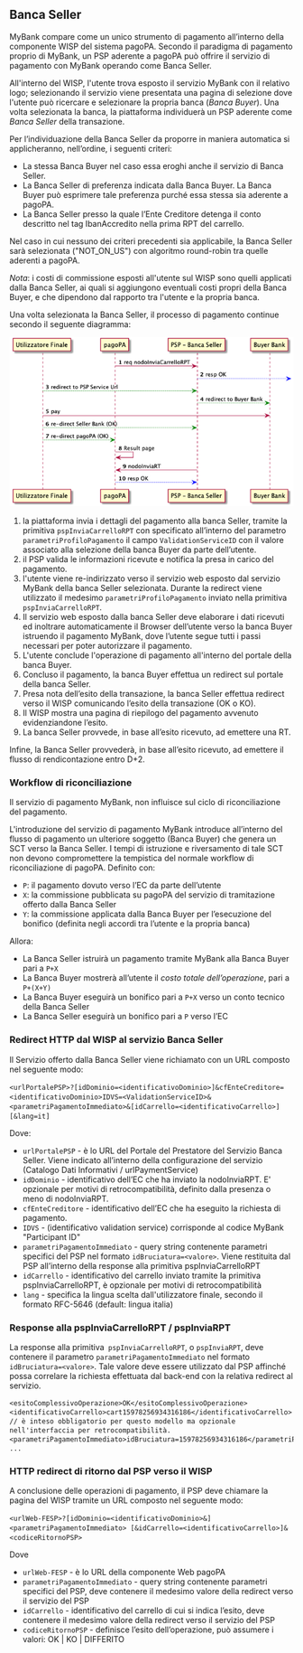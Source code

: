 ## Banca Seller

MyBank compare come un unico strumento di pagamento all’interno della componente WISP del sistema pagoPA.
Secondo il paradigma di pagamento proprio di MyBank, un PSP aderente a pagoPA può offrire il servizio di pagamento con MyBank operando come Banca Seller. 

All'interno del WISP, l'utente trova esposto il servizio MyBank con il relativo logo; selezionando il servizio viene presentata una pagina di selezione dove l'utente può ricercare e selezionare la propria banca (*Banca Buyer*).
Una volta selezionata la banca, la piattaforma individuerà un PSP aderente come *Banca Seller* della transazione.

Per l’individuazione della Banca Seller da proporre in maniera automatica si applicheranno, nell’ordine, i seguenti criteri:

* La stessa Banca Buyer nel caso essa eroghi anche il servizio di Banca Seller.
* La Banca Seller di preferenza indicata dalla Banca Buyer. La Banca Buyer può esprimere tale preferenza purché essa stessa sia aderente a pagoPA.
* La Banca Seller presso la quale l’Ente Creditore detenga il conto descritto nel tag IbanAccredito nella prima RPT del carrello.

Nel caso in cui nessuno dei criteri precedenti sia applicabile, la Banca Seller sarà selezionata ("NOT_ON_US") con algoritmo round-robin tra quelle aderenti a pagoPA.

*Nota*: i costi di commissione esposti all'utente sul WISP sono quelli applicati dalla Banca Seller, ai quali si aggiungono eventuali costi propri della Banca Buyer, e che dipendono dal rapporto tra l'utente e la propria banca.

Una volta selezionata la Banca Seller, il processo di pagamento continue secondo il seguente diagramma:

![sdd_mybank.puml](../diagrams/sdd_mybank.png) 

1. la piattaforma invia i dettagli del pagamento alla banca Seller, tramite la primitiva `pspInviaCarrelloRPT` con specificato all’interno del parametro `parametriProfiloPagamento` il campo `ValidationServiceID` con il valore associato alla selezione della banca Buyer da parte dell’utente.
2. il PSP valida le informazioni ricevute e notifica la presa in carico del pagamento.
3. l'utente viene re-indirizzato verso il servizio web esposto dal servizio MyBank della banca Seller selezionata. Durante la redirect viene utilizzato il medesimo `parametriProfiloPagamento` inviato nella primitiva `pspInviaCarrelloRPT`.
4. Il servizio web esposto dalla banca Seller deve elaborare i dati ricevuti ed inoltrare automaticamente il Browser dell’utente verso la banca Buyer istruendo il pagamento MyBank, dove l’utente segue tutti i passi necessari per poter autorizzare il pagamento.
5. L'utente conclude l'operazione di pagamento all'interno del portale della banca Buyer.
6. Concluso il pagamento, la banca Buyer effettua un redirect sul portale della banca Seller.
7. Presa nota dell’esito della transazione, la banca Seller effettua redirect verso il WISP comunicando l’esito della transazione (OK o KO).
8. Il WISP mostra una pagina di riepilogo del pagamento avvenuto evidenziandone l’esito.
9. La banca Seller provvede, in base all’esito ricevuto, ad emettere una RT.

Infine, la Banca Seller provvederà, in base all’esito ricevuto, ad emettere il flusso di rendicontazione entro D+2.


### Workflow di riconciliazione

Il servizio di pagamento MyBank, non influisce sul ciclo di riconciliazione del pagamento.

L'introduzione del servizio di pagamento MyBank introduce all’interno del flusso di pagamento un ulteriore soggetto (Banca Buyer) che genera un SCT verso la Banca Seller. I tempi di istruzione e riversamento di tale SCT non devono compromettere la tempistica del normale workflow di riconciliazione di pagoPA. Definito con:

* `P`: il pagamento dovuto verso l’EC da parte dell’utente
* `X`: la commissione pubblicata su pagoPA del servizio di tramitazione offerto dalla Banca Seller
* `Y`: la commissione applicata dalla Banca Buyer per l’esecuzione del bonifico (definita negli accordi tra l’utente e la propria banca)

Allora: 

* La Banca Seller istruirà un pagamento tramite MyBank alla Banca Buyer pari a `P+X`
* La Banca Buyer mostrerà all’utente il _costo totale dell’operazione_, pari a `P+(X+Y)`
* La Banca Buyer eseguirà un bonifico pari a `P+X` verso un conto tecnico della Banca Seller
* La Banca Seller eseguirà un bonifico pari a `P` verso l’EC

### Redirect HTTP dal WISP al servizio Banca Seller 

Il Servizio offerto dalla Banca Seller viene richiamato con un URL composto nel seguente modo:

`<urlPortalePSP>?[idDominio=<identificativoDominio>]&cfEnteCreditore=<identificativoDominio>IDVS=<ValidationServiceID>&<parametriPagamentoImmediato>&[idCarrello=<identificativoCarrello>][&lang=it]`
	
Dove:

* `urlPortalePSP` - è lo URL del Portale del Prestatore del Servizio Banca Seller. Viene indicato all’interno della configurazione del servizio (Catalogo Dati Informativi / urlPaymentService)
* `idDominio` - identificativo dell’EC che ha inviato la nodoInviaRPT. E' opzionale per motivi di retrocompatibilità, definito dalla presenza o meno di nodoInviaRPT.  
* `cfEnteCreditore` - identificativo dell’EC che ha eseguito la richiesta di pagamento.
* `IDVS` - (identificativo validation service) corrisponde al codice MyBank "Participant ID"
* `parametriPagamentoImmediato` - query string contenente parametri specifici del PSP nel formato `idBruciatura=<valore>`. Viene restituita dal PSP all’interno della response alla primitiva pspInviaCarrelloRPT
* `idCarrello` - identificativo del carrello inviato tramite la primitiva pspInviaCarrelloRPT, è opzionale per motivi di retrocompatibilità
* `lang` - specifica la lingua scelta dall'utilizzatore finale, secondo il formato RFC-5646 (default: lingua italia)

### Response alla pspInviaCarrelloRPT / pspInviaRPT

La response alla primitiva` pspInviaCarrelloRPT`, o `pspInviaRPT`, deve contenere il parametro `parametriPagamentoImmediato` nel formato `idBruciatura=<valore>`. Tale valore deve essere utilizzato dal PSP affinché possa correlare la richiesta effettuata dal back-end con la relativa redirect al servizio.

```
<esitoComplessivoOperazione>OK</esitoComplessivoOperazione>
<identificativoCarrello>cart15978256934316186</identificativoCarrello>  // è inteso obbligatorio per questo modello ma opzionale nell'interfaccia per retrocompatibilità.
<parametriPagamentoImmediato>idBruciatura=15978256934316186</parametriPagamentoImmediato>            
...
```

### HTTP redirect di ritorno dal PSP verso il WISP

A conclusione delle operazioni di pagamento, il PSP deve chiamare la pagina del WISP tramite un URL composto nel seguente modo:

`<urlWeb-FESP>?[idDominio=<identificativoDominio>&]<parametriPagamentoImmediato> [&idCarrello=<identificativoCarrello>]&<codiceRitornoPSP>`

Dove

* `urlWeb-FESP` - è lo URL della componente Web pagoPA
* `parametriPagamentoImmediato` - query string contenente parametri specifici del PSP, deve contenere il medesimo valore della redirect verso il servizio del PSP
* `idCarrello` - identificativo del carrello di cui si indica l’esito, deve contenere il medesimo valore della redirect verso il servizio del PSP
* `codiceRitornoPSP` - definisce l’esito dell’operazione, può assumere i valori: OK | KO | DIFFERITO
